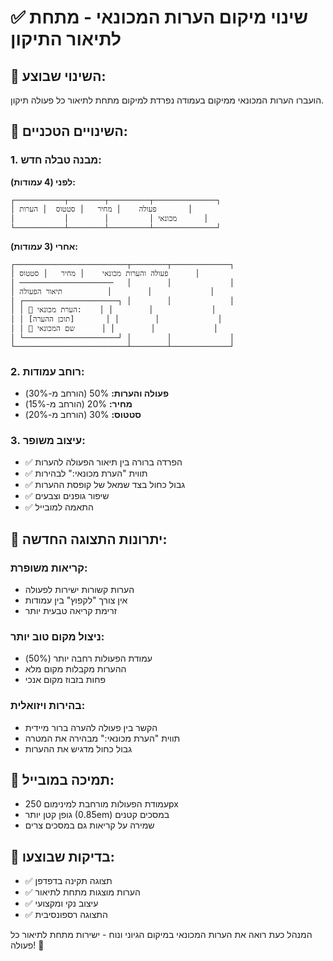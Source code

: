 # ✅ שינוי מיקום הערות המכונאי - מתחת לתיאור התיקון

## 🎯 השינוי שבוצע:
הועברו הערות המכונאי ממיקום בעמודה נפרדת למיקום מתחת לתיאור כל פעולה תיקון.

## 🔧 השינויים הטכניים:

### 1. **מבנה טבלה חדש:**

**לפני (4 עמודות):**
```
┌───────────┬────────┬─────────┬──────────────┐
│ פעולה    │ מחיר   │ סטטוס  │ הערות       │
│           │        │         │ מכונאי      │
└───────────┴────────┴─────────┴──────────────┘
```

**אחרי (3 עמודות):**
```
┌─────────────────────────┬────────┬─────────────┐
│ פעולה והערות מכונאי    │ מחיר   │ סטטוס      │
│ ─────────────────────   │        │             │
│ תיאור הפעולה          │        │             │
│ ┌─────────────────────┐ │        │             │
│ │ 📝 הערת מכונאי:    │ │        │             │
│ │ [תוכן ההערה]       │ │        │             │
│ │ 👤 שם המכונאי      │ │        │             │
│ └─────────────────────┘ │        │             │
└─────────────────────────┴────────┴─────────────┘
```

### 2. **רוחב עמודות:**
- **פעולה והערות:** 50% (הורחב מ-30%)
- **מחיר:** 20% (הורחב מ-15%)
- **סטטוס:** 30% (הורחב מ-20%)

### 3. **עיצוב משופר:**
- ✅ הפרדה ברורה בין תיאור הפעולה להערות
- ✅ תווית "הערת מכונאי:" לבהירות
- ✅ גבול כחול בצד שמאל של קופסת ההערות
- ✅ שיפור גופנים וצבעים
- ✅ התאמה למובייל

## 🎨 יתרונות התצוגה החדשה:

### **קריאות משופרת:**
- הערות קשורות ישירות לפעולה
- אין צורך "לקפוץ" בין עמודות
- זרימת קריאה טבעית יותר

### **ניצול מקום טוב יותר:**
- עמודת הפעולות רחבה יותר (50%)
- ההערות מקבלות מקום מלא
- פחות בזבוז מקום אנכי

### **בהירות ויזואלית:**
- הקשר בין פעולה להערה ברור מיידית
- תווית "הערת מכונאי:" מבהירה את המטרה
- גבול כחול מדגיש את ההערות

## 📱 תמיכה במובייל:
- עמודת הפעולות מורחבת למינימום 250px
- גופן קטן יותר (0.85em) במסכים קטנים
- שמירה על קריאות גם במסכים צרים

## 🧪 בדיקות שבוצעו:
- ✅ תצוגה תקינה בדפדפן
- ✅ הערות מוצגות מתחת לתיאור
- ✅ עיצוב נקי ומקצועי
- ✅ התצוגה רספונסיבית

המנהל כעת רואה את הערות המכונאי במיקום הגיוני ונוח - ישירות מתחת לתיאור כל פעולה! 🎉
